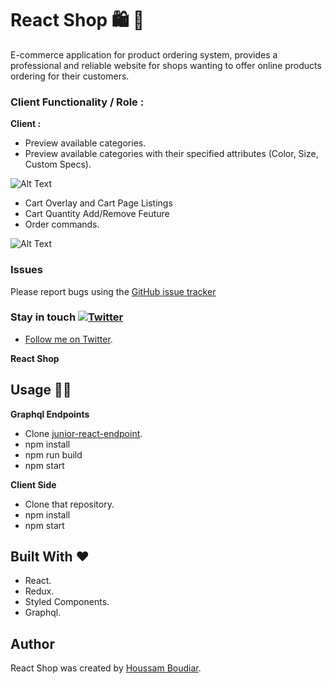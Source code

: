 React Shop :shopping:	:shopping_cart:	
============

E-commerce application for product ordering system, provides a professional and reliable website for shops wanting to offer online products ordering for their customers.

### Client Functionality / Role :

**Client :**
* Preview available categories.
* Preview available categories with their specified attributes (Color, Size, Custom Specs).

![Alt Text](https://media.giphy.com/media/SJcj48xR3bmFnp2drL/giphy.gif)

* Cart Overlay and Cart Page Listings
* Cart Quantity Add/Remove Feuture
* Order commands.

![Alt Text](https://media.giphy.com/media/lOVPhDFDkD7TqffYRp/giphy.gif)

### Issues
Please report bugs using the [GitHub issue tracker](https://github.com/houssamboudiar/react-clothing/issues)

### Stay in touch  [![Twitter](https://img.shields.io/twitter/follow/HoussamBoudiar.svg?label=Follow)](https://twitter.com/HoussamBoudiar)
- [Follow me on Twitter](https://twitter.com/HoussamBoudiar/).

**React Shop**
## Usage :woman_technologist:

**Graphql Endpoints**
* Clone [junior-react-endpoint](https://github.com/houssamboudiar/junior-react-endpoint).
* npm install
* npm run build
* npm start

**Client Side**
* Clone that repository.
* npm install
* npm start

## Built With :heart:
* React.
* Redux.
* Styled Components.
* Graphql.

## Author
React Shop was created by [Houssam Boudiar](https://github.com/houssamboudiar).
